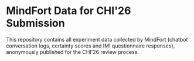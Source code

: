# MindFort Data for CHI'26 Submission

This repository contains all experiment data collected by MindFort (chatbot conversation logs, certainty scores and IMI questionnaire responses), anonymously published for the CHI'26 review process.

